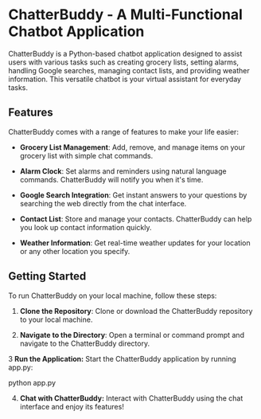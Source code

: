 # ChatterBuddy - A Multi-Functional Chatbot Application

ChatterBuddy is a Python-based chatbot application designed to assist users with various tasks such as creating grocery lists, setting alarms, handling Google searches, managing contact lists, and providing weather information. This versatile chatbot is your virtual assistant for everyday tasks.

## Features

ChatterBuddy comes with a range of features to make your life easier:

- **Grocery List Management**: Add, remove, and manage items on your grocery list with simple chat commands.

- **Alarm Clock**: Set alarms and reminders using natural language commands. ChatterBuddy will notify you when it's time.

- **Google Search Integration**: Get instant answers to your questions by searching the web directly from the chat interface.

- **Contact List**: Store and manage your contacts. ChatterBuddy can help you look up contact information quickly.

- **Weather Information**: Get real-time weather updates for your location or any other location you specify.

## Getting Started

To run ChatterBuddy on your local machine, follow these steps:

1. **Clone the Repository**: Clone or download the ChatterBuddy repository to your local machine.

2. **Navigate to the Directory**: Open a terminal or command prompt and navigate to the ChatterBuddy directory.

3 **Run the Application:** Start the ChatterBuddy application by running app.py:

python app.py

4. **Chat with ChatterBuddy:** Interact with ChatterBuddy using the chat interface and enjoy its features!
